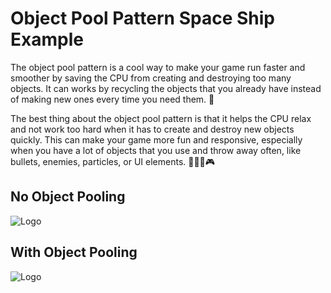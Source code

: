 # Object Pool Pattern Space Ship Example

The object pool pattern is a cool way to make your game run faster and smoother by saving the CPU from creating and destroying too many objects. It can works by recycling the objects that you already have instead of making new ones every time you need them. 🔄

The best thing about the object pool pattern is that it helps the CPU relax and not work too hard when it has to create and destroy new objects quickly. This can make your game more fun and responsive, especially when you have a lot of objects that you use and throw away often, like bullets, enemies, particles, or UI elements. 🔫👾💥🎮

## No Object Pooling
![Logo](https://cdn-images-1.medium.com/max/800/1*B9bL3b2IOX7C7Nx9WPslUw.gif)

## With Object Pooling

![Logo](https://cdn-images-1.medium.com/max/800/1*1-Bbf5jPwvUzF57OjzhE3Q.gif)
